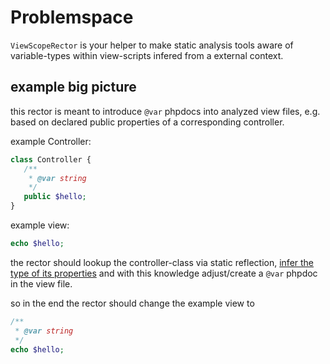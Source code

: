 # Problemspace

`ViewScopeRector` is your helper to make static analysis tools aware of variable-types within view-scripts infered from a external context. 

## example big picture

this rector is meant to introduce `@var` phpdocs into analyzed view files, e.g. based on declared public properties of a corresponding controller.

example Controller:
```php
class Controller {
   /**
    * @var string
    */
   public $hello;
}
```

example view:
```php
echo $hello;
```

the rector should lookup the controller-class via static reflection, [infer the type of its properties](https://github.com/staabm/rector-view-scope/blob/main/lib/ContextInferer.php) and with this knowledge adjust/create a `@var` phpdoc in the view file.

so in the end the rector should change the example view to
```php
/**
 * @var string
 */
echo $hello;
```
